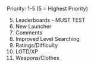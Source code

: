 Priority: 1-5 (5 = Highest Priority)

5. Leaderboards - MUST TEST
4. New Launcher
4. Comments
3. Improved Level Searching
3. Ratings/Difficulty
3. LOTD/XP
2. Weapons/Clothes
